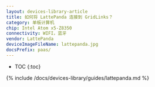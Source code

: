 ```yaml
---
layout: devices-library-article
title: 如何将 LattePanda 连接到 GridLinks？
category: 单板计算机
chip: Intel Atom x5-Z8350
connectivity: WIFI，蓝牙
vendor: LattePanda
deviceImageFileName: lattepanda.jpg
docsPrefix: paas/
---
```



* TOC
{:toc}

{% include /docs/devices-library/guides/lattepanda.md %}